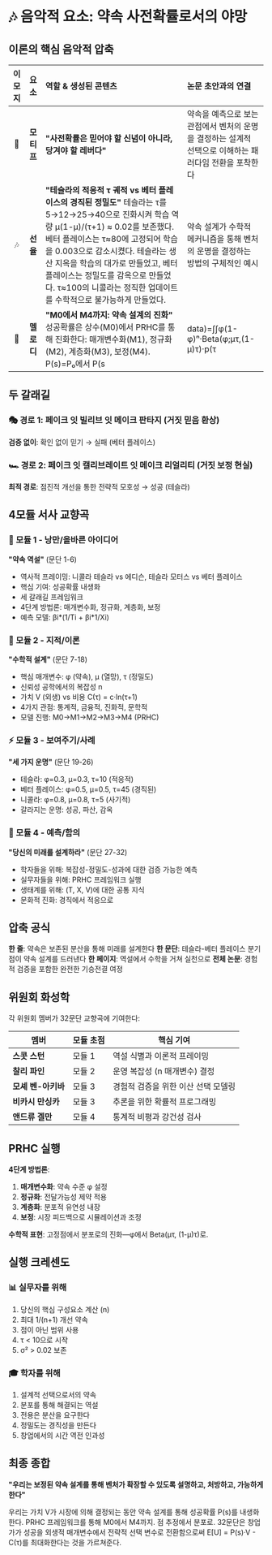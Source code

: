 # 🎶 음악적 요소: 약속 사전확률로서의 야망

## 이론의 핵심 음악적 압축

| 이모지 | 요소 | 역할 & 생성된 콘텐츠 | 논문 초안과의 연결 |
|:---:|:---:|:---|:---|
| 🎵 | **모티프** | **"사전확률은 믿어야 할 신념이 아니라, 당겨야 할 레버다"** | 약속을 예측으로 보는 관점에서 벤처의 운명을 결정하는 설계적 선택으로 이해하는 패러다임 전환을 포착한다 |
| 🎶 | **선율** | **"테슬라의 적응적 τ 궤적 vs 베터 플레이스의 경직된 정밀도"** 테슬라는 τ를 5→12→25→40으로 진화시켜 학습 역량 μ(1-μ)/(τ+1) ≈ 0.02를 보존했다. 베터 플레이스는 τ≈80에 고정되어 학습을 0.003으로 감소시켰다. 테슬라는 생산 지옥을 학습의 대가로 만들었고, 베터 플레이스는 정밀도를 감옥으로 만들었다. τ≈100의 니콜라는 정직한 업데이트를 수학적으로 불가능하게 만들었다. | 약속 설계가 수학적 메커니즘을 통해 벤처의 운명을 결정하는 방법의 구체적인 예시 |
| 🎼 | **멜로디** | **"M0에서 M4까지: 약속 설계의 진화"** 성공확률은 상수(M0)에서 PRHC를 통해 진화한다: 매개변수화(M1), 정규화(M2), 계층화(M3), 보정(M4). P(s)=P₀에서 P(s|data)=∫∫φ(1-φ)ⁿ·Beta(φ;μτ,(1-μ)τ)·p(τ|data)dφdτ까지의 여정은 성공확률 내생화를 나타낸다. 최적 설계: μ*=1/(n+1), τ*는 학습 역량 보존을 위해 초기에 낮게. | V가 외생적으로 유지되는 동안 P(s)를 내생화하는 방법을 보여주는 완전한 서사적 호 |

## 두 갈래길

### 🎭 경로 1: 페이크 잇 빌리브 잇 메이크 판타지 (거짓 믿음 환상)
**검증 없이**: 확인 없이 믿기 → 실패 (베터 플레이스)

### 🏎️ 경로 2: 페이크 잇 캘리브레이트 잇 메이크 리얼리티 (거짓 보정 현실)
**최적 경로**: 점진적 개선을 통한 전략적 모호성 → 성공 (테슬라)

## 4모듈 서사 교향곡

### 🌅 모듈 1 - 낭만/올바른 아이디어
**"약속 역설"** (문단 1-6)
- 역사적 프레이밍: 니콜라 테슬라 vs 에디슨, 테슬라 모터스 vs 베터 플레이스
- 핵심 기여: 성공확률 내생화
- 세 갈래길 프레임워크
- 4단계 방법론: 매개변수화, 정규화, 계층화, 보정
- 예측 모델: βi*(1/Ti + βi*1/Xi)

### 🌊 모듈 2 - 지적/이론
**"수학적 설계"** (문단 7-18)
- 핵심 매개변수: φ (약속), μ (열망), τ (정밀도)
- 신뢰성 공학에서의 복잡성 n
- 가치 V (외생) vs 비용 C(τ) = c·ln(τ+1)
- 4가지 관점: 통계적, 금융적, 진화적, 문학적
- 모델 진행: M0→M1→M2→M3→M4 (PRHC)

### ⚡ 모듈 3 - 보여주기/사례
**"세 가지 운명"** (문단 19-26)
- 테슬라: φ=0.3, μ=0.3, τ=10 (적응적)
- 베터 플레이스: φ=0.5, μ=0.5, τ=45 (경직된)
- 니콜라: φ=0.8, μ=0.8, τ=5 (사기적)
- 갈라지는 운명: 성공, 파산, 감옥

### 🎯 모듈 4 - 예측/함의
**"당신의 미래를 설계하라"** (문단 27-32)
- 학자들을 위해: 복잡성-정밀도-성과에 대한 검증 가능한 예측
- 실무자들을 위해: PRHC 프레임워크 실행
- 생태계를 위해: (T, X, V)에 대한 공통 지식
- 문화적 진화: 경직에서 적응으로

## 압축 공식

**한 줄**: 약속은 보존된 분산을 통해 미래를 설계한다
**한 문단**: 테슬라-베터 플레이스 분기점이 약속 설계를 드러낸다
**한 페이지**: 역설에서 수학을 거쳐 실천으로
**전체 논문**: 경험적 검증을 포함한 완전한 기승전결 여정

## 위원회 화성학

각 위원회 멤버가 32문단 교향곡에 기여한다:

| 멤버 | 모듈 초점 | 핵심 기여 |
|------|----------|-----------|
| **스콧 스턴** | 모듈 1 | 역설 식별과 이론적 프레이밍 |
| **찰리 파인** | 모듈 2 | 운영 복잡성 (n 매개변수) 결정 |
| **모셰 벤-아키바** | 모듈 3 | 경험적 검증을 위한 이산 선택 모델링 |
| **비카시 만싱카** | 모듈 3 | 추론을 위한 확률적 프로그래밍 |
| **앤드류 겔만** | 모듈 4 | 통계적 비평과 강건성 검사 |

## PRHC 실행

**4단계 방법론**:
1. **매개변수화**: 약속 수준 φ 설정
2. **정규화**: 전달가능성 제약 적용
3. **계층화**: 분포적 유연성 내장
4. **보정**: 시장 피드백으로 시뮬레이션과 조정

**수학적 표현**: 고정점에서 분포로의 진화—φ에서 Beta(μτ, (1-μ)τ)로.

## 실행 크레센도

### 📊 실무자를 위해
1. 당신의 핵심 구성요소 계산 (n)
2. 최대 1/(n+1) 개선 약속
3. 점이 아닌 범위 사용
4. τ < 10으로 시작
5. σ² > 0.02 보존

### 🎓 학자를 위해  
1. 설계적 선택으로서의 약속
2. 분포를 통해 해결되는 역설
3. 전용은 분산을 요구한다
4. 정밀도는 경직성을 만든다
5. 창업에서의 시간 역전 인과성

## 최종 종합

**"우리는 보정된 약속 설계를 통해 벤처가 확장할 수 있도록 설명하고, 처방하고, 가능하게 한다"**

우리는 가치 V가 시장에 의해 결정되는 동안 약속 설계를 통해 성공확률 P(s)를 내생화한다. PRHC 프레임워크를 통해 M0에서 M4까지. 점 추정에서 분포로. 32문단은 창업가가 성공을 외생적 매개변수에서 전략적 선택 변수로 전환함으로써 E[U] = P(s)·V - C(τ)를 최대화한다는 것을 가르쳐준다.